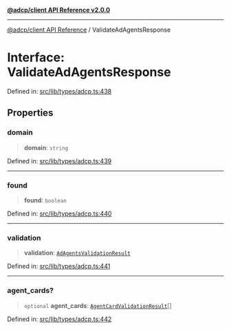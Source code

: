 [**@adcp/client API Reference v2.0.0**](../README.md)

***

[@adcp/client API Reference](../README.md) / ValidateAdAgentsResponse

# Interface: ValidateAdAgentsResponse

Defined in: [src/lib/types/adcp.ts:438](https://github.com/adcontextprotocol/adcp-client/blob/add23254eadaef025ae9fbe49b40948f459b98ff/src/lib/types/adcp.ts#L438)

## Properties

### domain

> **domain**: `string`

Defined in: [src/lib/types/adcp.ts:439](https://github.com/adcontextprotocol/adcp-client/blob/add23254eadaef025ae9fbe49b40948f459b98ff/src/lib/types/adcp.ts#L439)

***

### found

> **found**: `boolean`

Defined in: [src/lib/types/adcp.ts:440](https://github.com/adcontextprotocol/adcp-client/blob/add23254eadaef025ae9fbe49b40948f459b98ff/src/lib/types/adcp.ts#L440)

***

### validation

> **validation**: [`AdAgentsValidationResult`](AdAgentsValidationResult.md)

Defined in: [src/lib/types/adcp.ts:441](https://github.com/adcontextprotocol/adcp-client/blob/add23254eadaef025ae9fbe49b40948f459b98ff/src/lib/types/adcp.ts#L441)

***

### agent\_cards?

> `optional` **agent\_cards**: [`AgentCardValidationResult`](AgentCardValidationResult.md)[]

Defined in: [src/lib/types/adcp.ts:442](https://github.com/adcontextprotocol/adcp-client/blob/add23254eadaef025ae9fbe49b40948f459b98ff/src/lib/types/adcp.ts#L442)
